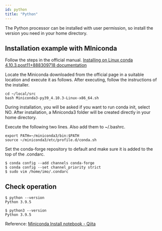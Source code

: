 ```yaml
---
id: python
title: "Python"
---
```


The Python processor can be installed with user permission, so install the version you need in your home directory.


## Installation example with MIniconda 

 Follow the steps in the official manual. [Installing on Linux conda 4.10.3.post11+888309718 documentation](https://conda.io/projects/conda/en/latest/user-guide/install/linux.html)
 
 Locate the Miniconda downloaded from the official page in a suitable location and execute it as follows. After executing, follow the instructions of the installer.
 
 ```
 cd ~/local/src
 bash Miniconda3-py39_4.10.3-Linux-x86_64.sh
 ```
 
 During installation, you will be asked if you want to run conda init, select NO.
 After installation, a Miniconda3 folder will be created directly in your home directory.
 
 Execute the following two lines. Also add them to ~/.bashrc.
 
 ```
 export PATH=~/miniconda3/bin:$PATH
 source ~/miniconda3/etc/profile.d/conda.sh
 ```
  

Set the conda-forge repository to default and make sure it is added to the top of the .condarc.

```
$ conda config --add channels conda-forge
$ conda config --set channel_priority strict
$ sudo vim /home/imo/.condarc
```

## Check operation

```
$ python --version 
Python 3.9.5 

$ python3 --version 
Python 3.9.5 
```

Reference:  [Miniconda Install notebook - Qiita](https://qiita.com/Ihmon/items/11074e1a4c0e397d934f)

